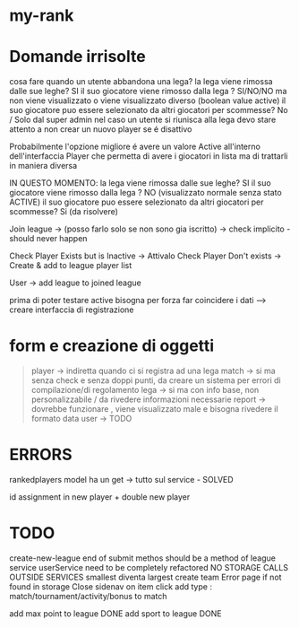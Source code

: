 # my-rank


# Domande irrisolte
cosa fare quando un utente abbandona una lega? 
la lega viene rimossa dalle sue leghe? SI
il suo giocatore viene rimosso dalla lega ? SI/NO/NO ma non viene visualizzato o viene visualizzato diverso (boolean value active)
il suo giocatore puo essere selezionato da altri giocatori per scommesse? No / Solo dal super admin 
nel caso un utente si riunisca alla lega devo stare attento a non crear un nuovo player se é disattivo

Probabilmente l'opzione migliore é avere un valore Active all'interno dell'interfaccia Player che permetta di avere i giocatori in lista ma di trattarli in maniera diversa

IN QUESTO MOMENTO: 
la lega viene rimossa dalle sue leghe? SI
il suo giocatore viene rimosso dalla lega ? NO (visualizzato normale senza stato ACTIVE)
il suo giocatore puo essere selezionato da altri giocatori per scommesse? Si (da risolvere)


Join league ->
(posso farlo solo se non sono gia iscritto) -> check implicito - should never happen

Check Player Exists but is Inactive -> Attivalo
Check Player Don't exists -> Create & add to league player list 

User -> add league to joined league

prima di poter testare active bisogna per forza far coincidere i dati
--> creare interfaccia di registrazione

# form e creazione di oggetti

> player -> indiretta quando ci si registra ad una lega
> match -> si ma senza check e senza doppi punti, da creare un sistema per errori di compilazione/di regolamento
> lega -> si ma con info base, non personalizzabile / da rivedere informazioni necessarie 
> report -> dovrebbe funzionare , viene visualizzato male e bisogna rivedere il formato data
> user -> TODO



# ERRORS
rankedplayers model ha un get -> tutto sul service - SOLVED


id assignment in new player + double new player


# TODO
create-new-league end of submit methos should be a method of league service
userService need to be completely refactored
NO STORAGE CALLS OUTSIDE SERVICES
smallest diventa largest create team
Error page if not found in storage
Close sidenav on item click
add type : match/tournament/activity/bonus to match


add max point to league DONE
add sport to league DONE